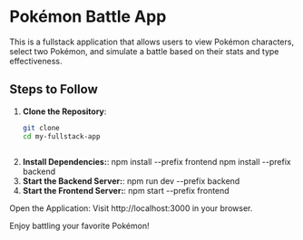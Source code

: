 # Pokémon Battle App
 
This is a fullstack application that allows users to view Pokémon characters, select two Pokémon, and simulate a battle based on their stats and type effectiveness.
 
## Steps to Follow
 
1. **Clone the Repository**:
   ```bash
   git clone 
   cd my-fullstack-app
 
2. **Install Dependencies:**:
npm install --prefix frontend
npm install --prefix backend
3. **Start the Backend Server:**:
npm run dev --prefix backend
4. **Start the Frontend Server:**:
npm start --prefix frontend
 
Open the Application: Visit http://localhost:3000 in your browser.
 
Enjoy battling your favorite Pokémon!
 
 
 

